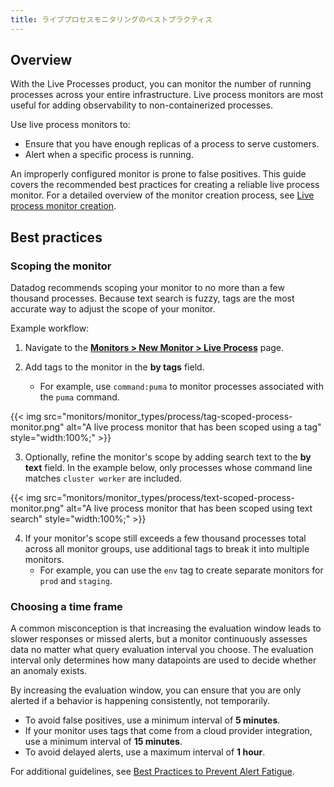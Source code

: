 ```yaml
---
title: ライブプロセスモニタリングのベストプラクティス
---
```


## Overview

With the Live Processes product, you can monitor the number of running processes across your entire infrastructure. Live process monitors are most useful for adding observability to non-containerized processes.

Use live process monitors to:

- Ensure that you have enough replicas of a process to serve customers.
- Alert when a specific process is running.

An improperly configured monitor is prone to false positives. This guide covers the recommended best practices for creating a reliable live process monitor. For a detailed overview of the monitor creation process, see [Live process monitor creation][3].

## Best practices

### Scoping the monitor

Datadog recommends scoping your monitor to no more than a few thousand processes. Because text search is fuzzy, tags are the most accurate way to adjust the scope of your monitor.

Example workflow:

1. Navigate to the [**Monitors > New Monitor > Live Process**][4] page.

2. Add tags to the monitor in the **by tags** field. 
    - For example, use `command:puma` to monitor processes associated with the `puma` command.

{{< img src="monitors/monitor_types/process/tag-scoped-process-monitor.png" alt="A live process monitor that has been scoped using a tag" style="width:100%;" >}}

3. Optionally, refine the monitor's scope by adding search text to the **by text** field. In the example below, only processes whose command line matches `cluster worker` are included.

{{< img src="monitors/monitor_types/process/text-scoped-process-monitor.png" alt="A live process monitor that has been scoped using text search" style="width:100%;" >}}

4. If your monitor's scope still exceeds a few thousand processes total across all monitor groups, use additional tags to break it into multiple monitors. 
    - For example, you can use the `env` tag to create separate monitors for `prod` and `staging`.

### Choosing a time frame

A common misconception is that increasing the evaluation window leads to slower responses or missed alerts, but a monitor continuously assesses data no matter what query evaluation interval you choose. The evaluation interval only determines how many datapoints are used to decide whether an anomaly exists.

By increasing the evaluation window, you can ensure that you are only alerted if a behavior is happening consistently, not temporarily.

- To avoid false positives, use a minimum interval of **5 minutes**.
- If your monitor uses tags that come from a cloud provider integration, use a minimum interval of **15 minutes**.
- To avoid delayed alerts, use a maximum interval of **1 hour**.

For additional guidelines, see [Best Practices to Prevent Alert Fatigue][2].

[1]: https://app.datadoghq.com/process
[2]: https://www.datadoghq.com/blog/best-practices-to-prevent-alert-fatigue/#increase-your-evaluation-window
[3]: https://docs.datadoghq.com/ja/monitors/types/process/#monitor-creation
[4]: https://app.datadoghq.com/monitors/create/live_process